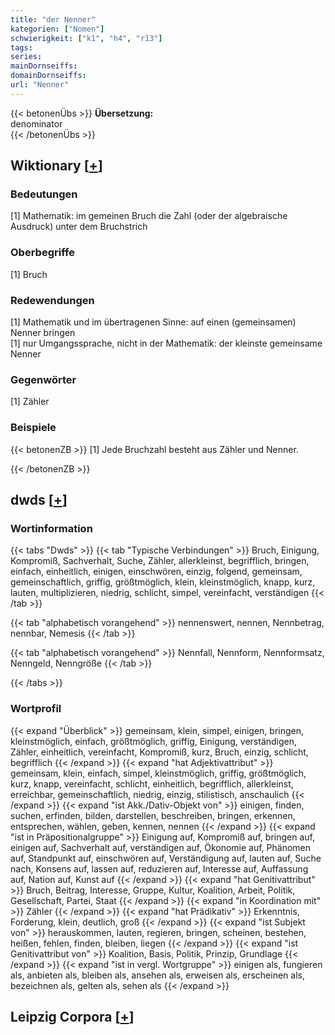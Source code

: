 ```yaml
---
title: "der Nenner"
kategorien: ["Nomen"]
schwierigkeit: ["k1", "h4", "r13"]
tags:
series:
mainDornseiffs:
domainDornseiffs:
url: "Nenner"
---
```


{{< betonenÜbs >}}
**Übersetzung:**  
denominator  
{{< /betonenÜbs >}}

## Wiktionary [[+](https://de.wiktionary.org/wiki/Nenner)]

### Bedeutungen
[1] Mathematik: im gemeinen Bruch die Zahl (oder der algebraische Ausdruck) unter dem Bruchstrich  

### Oberbegriffe
[1] Bruch  

### Redewendungen
[1] Mathematik und im übertragenen Sinne: auf einen (gemeinsamen) Nenner bringen  
[1] nur Umgangssprache, nicht in der Mathematik: der kleinste gemeinsame Nenner  

### Gegenwörter
[1] Zähler  

### Beispiele
{{< betonenZB >}}
[1] Jede Bruchzahl besteht aus Zähler und Nenner.  

{{< /betonenZB >}}


## dwds [[+](https://www.dwds.de/wb/Nenner)]

### Wortinformation
{{< tabs "Dwds" >}}
{{< tab "Typische Verbindungen" >}}
Bruch, Einigung, Kompromiß, Sachverhalt, Suche, Zähler, allerkleinst, begrifflich, bringen, einfach, einheitlich, einigen, einschwören, einzig, folgend, gemeinsam, gemeinschaftlich, griffig, größtmöglich, klein, kleinstmöglich, knapp, kurz, lauten, multiplizieren, niedrig, schlicht, simpel, vereinfacht, verständigen
{{< /tab >}}

{{< tab "alphabetisch vorangehend" >}}
nennenswert, nennen, Nennbetrag, nennbar, Nemesis
{{< /tab >}}

{{< tab "alphabetisch vorangehend" >}}
Nennfall, Nennform, Nennformsatz, Nenngeld, Nenngröße
{{< /tab >}}

{{< /tabs >}}

### Wortprofil
{{< expand "Überblick" >}} gemeinsam, klein, simpel, einigen, bringen, kleinstmöglich, einfach, größtmöglich, griffig, Einigung, verständigen, Zähler, einheitlich, vereinfacht, Kompromiß, kurz, Bruch, einzig, schlicht, begrifflich {{< /expand >}}
{{< expand "hat Adjektivattribut" >}} gemeinsam, klein, einfach, simpel, kleinstmöglich, griffig, größtmöglich, kurz, knapp, vereinfacht, schlicht, einheitlich, begrifflich, allerkleinst, erreichbar, gemeinschaftlich, niedrig, einzig, stilistisch, anschaulich {{< /expand >}}
{{< expand "ist Akk./Dativ-Objekt von" >}} einigen, finden, suchen, erfinden, bilden, darstellen, beschreiben, bringen, erkennen, entsprechen, wählen, geben, kennen, nennen {{< /expand >}}
{{< expand "ist in Präpositionalgruppe" >}} Einigung auf, Kompromiß auf, bringen auf, einigen auf, Sachverhalt auf, verständigen auf, Ökonomie auf, Phänomen auf, Standpunkt auf, einschwören auf, Verständigung auf, lauten auf, Suche nach, Konsens auf, lassen auf, reduzieren auf, Interesse auf, Auffassung auf, Nation auf, Kunst auf {{< /expand >}}
{{< expand "hat Genitivattribut" >}} Bruch, Beitrag, Interesse, Gruppe, Kultur, Koalition, Arbeit, Politik, Gesellschaft, Partei, Staat {{< /expand >}}
{{< expand "in Koordination mit" >}} Zähler {{< /expand >}}
{{< expand "hat Prädikativ" >}} Erkenntnis, Forderung, klein, deutlich, groß {{< /expand >}}
{{< expand "ist Subjekt von" >}} herauskommen, lauten, regieren, bringen, scheinen, bestehen, heißen, fehlen, finden, bleiben, liegen {{< /expand >}}
{{< expand "ist Genitivattribut von" >}} Koalition, Basis, Politik, Prinzip, Grundlage {{< /expand >}}
{{< expand "ist in vergl. Wortgruppe" >}} einigen als, fungieren als, anbieten als, bleiben als, ansehen als, erweisen als, erscheinen als, bezeichnen als, gelten als, sehen als {{< /expand >}}

## Leipzig Corpora [[+](https://corpora.uni-leipzig.de/en/res?word=Nenner&corpusId=deu_newscrawl-public_2018)]

